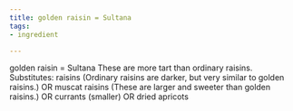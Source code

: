 ```yaml
---
title: golden raisin = Sultana
tags:
- ingredient

---
```

golden raisin = Sultana These are more tart than ordinary raisins. Substitutes: raisins (Ordinary raisins are darker, but very similar to golden raisins.) OR muscat raisins (These are larger and sweeter than golden raisins.) OR currants (smaller) OR dried apricots
